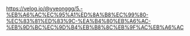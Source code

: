 https://velog.io/@yyeonggg/5.-%EB%A6%AC%EC%95%A1%ED%8A%B8%EC%99%80-%EC%83%81%ED%83%9C-%EA%B4%80%EB%A6%AC-%EB%9D%BC%EC%9D%B4%EB%B8%8C%EB%9F%AC%EB%A6%AC
